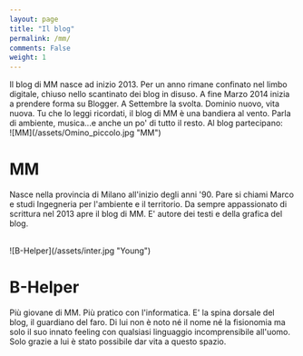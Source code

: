 ```yaml
---
layout: page
title: "Il blog"
permalink: /mm/
comments: False
weight: 1
---
```


<div markdown="1" id="primo-paragrafo">
Il blog di MM nasce ad inizio 2013. Per un anno rimane confinato nel limbo digitale, chiuso nello scantinato dei blog in disuso. A fine Marzo 2014 inizia a prendere forma su Blogger. A Settembre la svolta. Dominio nuovo, vita nuova. Tu che lo leggi ricordati, il blog di MM è una bandiera al vento. Parla di ambiente, musica...e anche un po' di tutto il resto. Al blog partecipano:
</div>

<div markdown="1" id="img-MM">
![MM](/assets/Omino_piccolo.jpg "MM")
</div>

# MM

Nasce nella provincia di Milano all'inizio degli anni '90. Pare si chiami
Marco e studi Ingegneria per l'ambiente e il territorio. Da sempre appassionato
di scrittura nel 2013 apre il blog di MM. E' autore dei testi e della grafica del blog.

<br />

<div markdown="1" id="img-B-Helper">
![B-Helper](/assets/inter.jpg "Young")
</div>

# B-Helper

Più giovane di MM. Più pratico con l'informatica. E' la spina dorsale del blog, il guardiano del faro. Di lui
non è noto né il nome né la fisionomia ma solo il suo innato feeling con qualsiasi linguaggio
incomprensibile all'uomo. Solo grazie a lui è stato possibile dar vita a questo spazio.
